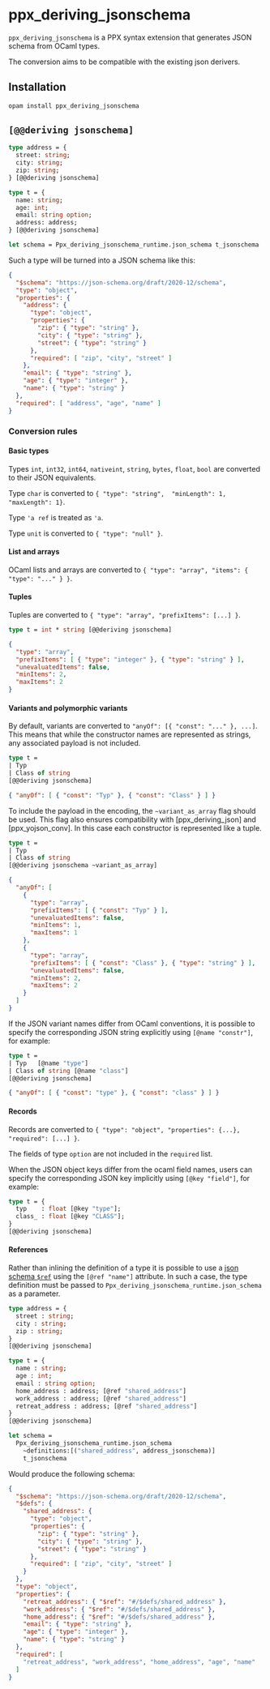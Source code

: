 # ppx_deriving_jsonschema

`ppx_deriving_jsonschema` is a PPX syntax extension that generates JSON schema from OCaml types.

The conversion aims to be compatible with the existing json derivers.

## Installation

```sh
opam install ppx_deriving_jsonschema
```

## `[@@deriving jsonschema]`

```ocaml
type address = {
  street: string;
  city: string;
  zip: string;
} [@@deriving jsonschema]

type t = {
  name: string;
  age: int;
  email: string option;
  address: address;
} [@@deriving jsonschema]

let schema = Ppx_deriving_jsonschema_runtime.json_schema t_jsonschema
```

Such a type will be turned into a JSON schema like this:
```json
{
  "$schema": "https://json-schema.org/draft/2020-12/schema",
  "type": "object",
  "properties": {
    "address": {
      "type": "object",
      "properties": {
        "zip": { "type": "string" },
        "city": { "type": "string" },
        "street": { "type": "string" }
      },
      "required": [ "zip", "city", "street" ]
    },
    "email": { "type": "string" },
    "age": { "type": "integer" },
    "name": { "type": "string" }
  },
  "required": [ "address", "age", "name" ]
}
```

### Conversion rules

#### Basic types

Types `int`, `int32`, `int64`, `nativeint`, `string`, `bytes`, `float`, `bool` are converted to their JSON equivalents.

Type `char` is converted to `{ "type": "string",  "minLength": 1,  "maxLength": 1}`.

Type `'a ref` is treated as `'a`.

Type `unit` is converted to `{ "type": "null" }`.

#### List and arrays

OCaml lists and arrays are converted to `{ "type": "array", "items": { "type": "..." } }`.

#### Tuples

Tuples are converted to `{ "type": "array", "prefixItems": [...] }`.

```ocaml
type t = int * string [@@deriving jsonschema]
```

```json
{
  "type": "array",
  "prefixItems": [ { "type": "integer" }, { "type": "string" } ],
  "unevaluatedItems": false,
  "minItems": 2,
  "maxItems": 2
}
```

#### Variants and polymorphic variants

By default, variants are converted to `"anyOf": [{ "const": "..." }, ...]`. This means that while the constructor names are represented as strings, any associated payload is not included.

```ocaml
type t =
| Typ
| Class of string
[@@deriving jsonschema]
```

```json
{ "anyOf": [ { "const": "Typ" }, { "const": "Class" } ] }
```

To include the payload in the encoding, the `~variant_as_array` flag should be used. This flag also ensures compatibility with [ppx_deriving_json] and [ppx_yojson_conv]. In this case each constructor is represented like a tuple.

```ocaml
type t =
| Typ
| Class of string
[@@deriving jsonschema ~variant_as_array]
```

```json
{
  "anyOf": [
    {
      "type": "array",
      "prefixItems": [ { "const": "Typ" } ],
      "unevaluatedItems": false,
      "minItems": 1,
      "maxItems": 1
    },
    {
      "type": "array",
      "prefixItems": [ { "const": "Class" }, { "type": "string" } ],
      "unevaluatedItems": false,
      "minItems": 2,
      "maxItems": 2
    }
  ]
}
```

If the JSON variant names differ from OCaml conventions, it is possible to specify the corresponding JSON string explicitly using `[@name "constr"]`, for example:

```ocaml
type t =
| Typ   [@name "type"]
| Class of string [@name "class"]
[@@deriving jsonschema]
```

```json
{ "anyOf": [ { "const": "type" }, { "const": "class" } ] }
```

#### Records

Records are converted to `{ "type": "object", "properties": {...}, "required": [...] }`.

The fields of type `option` are not included in the `required` list.

When the JSON object keys differ from the ocaml field names, users can specify the corresponding JSON key implicitly using `[@key "field"]`, for example:

```ocaml
type t = {
  typ    : float [@key "type"];
  class_ : float [@key "CLASS"];
}
[@@deriving jsonschema]
```

#### References

Rather than inlining the definition of a type it is possible to use a [json schema `$ref`](https://json-schema.org/understanding-json-schema/structuring#dollarref) using the `[@ref "name"]` attribute. In such a case, the type definition must be passed to `Ppx_deriving_jsonschema_runtime.json_schema` as a parameter.

```ocaml
type address = {
  street : string;
  city : string;
  zip : string;
}
[@@deriving jsonschema]

type t = {
  name : string;
  age : int;
  email : string option;
  home_address : address; [@ref "shared_address"]
  work_address : address; [@ref "shared_address"]
  retreat_address : address; [@ref "shared_address"]
}
[@@deriving jsonschema]

let schema =
  Ppx_deriving_jsonschema_runtime.json_schema
    ~definitions:[("shared_address", address_jsonschema)]
    t_jsonschema
```

Would produce the following schema:
```json
{
  "$schema": "https://json-schema.org/draft/2020-12/schema",
  "$defs": {
    "shared_address": {
      "type": "object",
      "properties": {
        "zip": { "type": "string" },
        "city": { "type": "string" },
        "street": { "type": "string" }
      },
      "required": [ "zip", "city", "street" ]
    }
  },
  "type": "object",
  "properties": {
    "retreat_address": { "$ref": "#/$defs/shared_address" },
    "work_address": { "$ref": "#/$defs/shared_address" },
    "home_address": { "$ref": "#/$defs/shared_address" },
    "email": { "type": "string" },
    "age": { "type": "integer" },
    "name": { "type": "string" }
  },
  "required": [
    "retreat_address", "work_address", "home_address", "age", "name"
  ]
}
```
